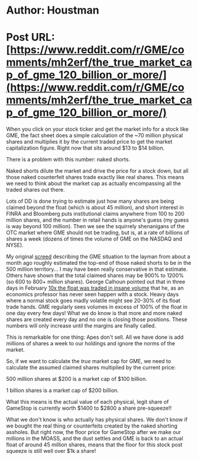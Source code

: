 # Author: Houstman
# Post URL: [https://www.reddit.com/r/GME/comments/mh2erf/the_true_market_cap_of_gme_120_billion_or_more/](https://www.reddit.com/r/GME/comments/mh2erf/the_true_market_cap_of_gme_120_billion_or_more/)


When you click on your stock ticker and get the market info for a stock like GME, the fact sheet does a simple calculation of the ~70 million physical shares and multiplies it by the current traded price to get the market capitalization figure. Right now that sits around $13 to $14 billion.

There is a problem with this number: naked shorts.

Naked shorts dilute the market and drive the price for a stock down, but all those naked counterfeit shares trade exactly like real shares. This means we need to think about the market cap as actually encompassing all the traded shares out there.

Lots of DD is done trying to estimate just how many shares are being claimed beyond the float (which is about 45 million), and short interest in FINRA and Bloomberg puts institutional claims anywhere from 100 to 200 million shares, and the number in retail hands is anyone's guess (my guess is way beyond 100 million). Then we see the squirrely shenanigans of the OTC market where GME should not be trading, but is, at a rate of billions of shares a week (dozens of times the volume of GME on the NASDAQ and NYSE).

My original [screed](https://www.reddit.com/r/GME/comments/lzgjmb/my_typofilled_twitter_thread_on_gme_backstory_has/) describing the GME situation to the layman from about a month ago roughly estimated the top-end of those naked shorts to be in the 500 million territory... I may have been really conservative in that estimate. Others have shown that the total claimed shares may be 900% to 1200% (so 600 to 800+ million shares). George Calhoun pointed out that in three days in February [10x the float was traded in insane volume](https://www.google.com/amp/s/www.forbes.com/sites/georgecalhoun/2021/03/10/gamestop-the-second-surgeanatomy-of-a-gamma-swarm/amp/) that he, as an economics professor has never seen happen with a stock. Heavy days where a normal stock goes madly volatile might see 20-30% of its float trade hands. GME regularly sees volumes in excess of 100% of the float in one day every few days! What we do know is that more and more naked shares are created every day and no one is closing those positions. These numbers will only increase until the margins are finally called.

This is remarkable for one thing: Apes don't sell. All we have done is add millions of shares a week to our holdings and ignore the norms of the market.

So, if we want to calculate the *true* market cap for GME, we need to calculate the assumed claimed shares multiplied by the current price:

500 million shares at $200 is a market cap of $100 billion.

1 billion shares is a market cap of $200 billion.

What this means is the actual value of each physical, legit share of GameStop is currently worth $1400 to $2800 a share pre-squeeze!!

What we don't know is who actually has physical shares. We don't know if we bought the real thing or counterfeits created by the naked shorting assholes. But right now, the floor price for GameStop after we make our millions in the MOASS, and the dust settles and GME is back to an actual float of around 45 million shares, means that the floor for this stock post squeeze is still well over $1k a share!